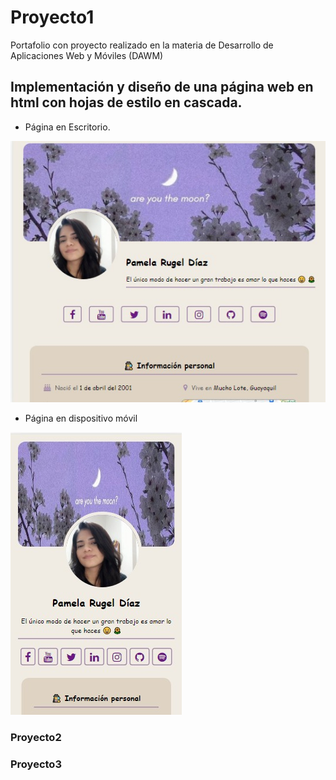 # Proyecto1
Portafolio con proyecto realizado en la materia de Desarrollo de Aplicaciones Web y Móviles (DAWM)

## Implementación y diseño de una página web en html con hojas de estilo en cascada.

* Página en Escritorio.

![image info](images/proyecto1_desktop.jpeg)

* Página en dispositivo móvil

![image info](images/proyecto1_movil.jpeg) 


### Proyecto2

### Proyecto3